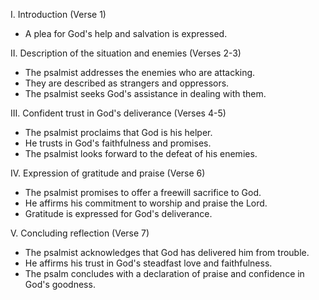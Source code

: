 I. Introduction (Verse 1)
- A plea for God's help and salvation is expressed.

II. Description of the situation and enemies (Verses 2-3)
- The psalmist addresses the enemies who are attacking.
- They are described as strangers and oppressors.
- The psalmist seeks God's assistance in dealing with them.

III. Confident trust in God's deliverance (Verses 4-5)
- The psalmist proclaims that God is his helper.
- He trusts in God's faithfulness and promises.
- The psalmist looks forward to the defeat of his enemies.

IV. Expression of gratitude and praise (Verse 6)
- The psalmist promises to offer a freewill sacrifice to God.
- He affirms his commitment to worship and praise the Lord.
- Gratitude is expressed for God's deliverance.

V. Concluding reflection (Verse 7)
- The psalmist acknowledges that God has delivered him from trouble.
- He affirms his trust in God's steadfast love and faithfulness.
- The psalm concludes with a declaration of praise and confidence in God's goodness.